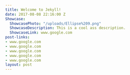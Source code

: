 ```yaml
---
title: Welcome to Jekyll!
date: 2017-08-08 22:16:00 Z
Showcase:
  ShowcasePhoto: "/uploads/Ellipse%209.png"
  ShowcaseDescription: This is a cool ass description.
  ShowcaseLink: www.google.com
post-links:
- www.google.com
- www.google.com
- www.google.com
- www.google.com
- www.google.com
layout: post
---
```


